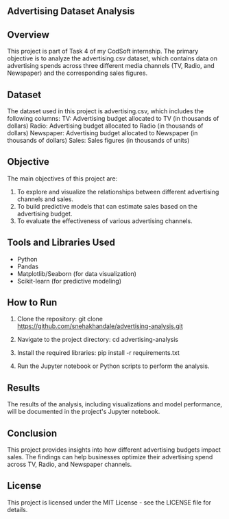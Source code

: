 ## Advertising Dataset Analysis

## Overview
This project is part of Task 4 of my CodSoft internship. The primary objective is to analyze the advertising.csv dataset, which contains data on advertising spends across three different media channels (TV, Radio, and Newspaper) and the corresponding sales figures.

## Dataset
The dataset used in this project is advertising.csv, which includes the following columns:
TV: Advertising budget allocated to TV (in thousands of dollars)
Radio: Advertising budget allocated to Radio (in thousands of dollars)
Newspaper: Advertising budget allocated to Newspaper (in thousands of dollars)
Sales: Sales figures (in thousands of units)

## Objective
The main objectives of this project are:
1. To explore and visualize the relationships between different advertising channels and sales.
2. To build predictive models that can estimate sales based on the advertising budget.
3. To evaluate the effectiveness of various advertising channels.

## Tools and Libraries Used
- Python
- Pandas
- Matplotlib/Seaborn (for data visualization)
- Scikit-learn (for predictive modeling)

## How to Run
1. Clone the repository:
git clone https://github.com/snehakhandale/advertising-analysis.git
  
2. Navigate to the project directory:
cd advertising-analysis

3. Install the required libraries:
pip install -r requirements.txt

4. Run the Jupyter notebook or Python scripts to perform the analysis.

## Results
The results of the analysis, including visualizations and model performance, will be documented in the project's Jupyter notebook.

## Conclusion
This project provides insights into how different advertising budgets impact sales. The findings can help businesses optimize their advertising spend across TV, Radio, and Newspaper channels.

## License
This project is licensed under the MIT License - see the LICENSE file for details.
